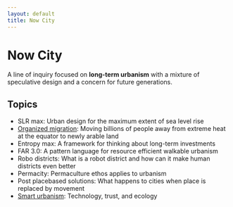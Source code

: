```yaml
---
layout: default
title: Now City
---
```


# Now City

A line of inquiry focused on **long-term urbanism** with a mixture of speculative design and a concern for future generations.

## Topics
- SLR max: Urban design for the maximum extent of sea level rise
- [Organized migration](Organized%20migration): Moving billions of people away from extreme heat at the equator to newly arable land
- Entropy max: A framework for thinking about long-term investments
- FAR 3.0: A pattern language for resource efficient walkable urbanism
- Robo districts: What is a robot district and how can it make human districts even better
- Permacity: Permaculture ethos applies to urbanism
- Post placebased solutions: What happens to cities when place is replaced by movement
- [Smart urbanism](Smart%20urbanism): Technology, trust, and ecology